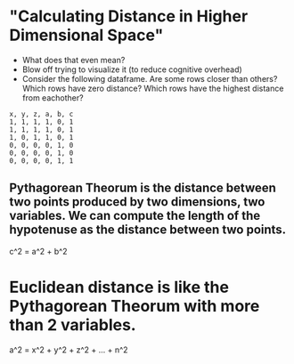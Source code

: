 # "Calculating Distance in Higher Dimensional Space"

- What does that even mean?
- Blow off trying to visualize it (to reduce cognitive overhead)
- Consider the following dataframe. Are some rows closer than others? Which rows have zero distance? Which rows have the highest distance from eachother?

```
x, y, z, a, b, c
1, 1, 1, 1, 0, 1
1, 1, 1, 1, 0, 1
1, 0, 1, 1, 0, 1
0, 0, 0, 0, 1, 0
0, 0, 0, 0, 1, 0
0, 0, 0, 0, 1, 1
```

## Pythagorean Theorum is the distance between two points produced by two dimensions, two variables. We can compute the length of the hypotenuse as the distance between two points.
c^2 = a^2 + b^2

# Euclidean distance is like the Pythagorean Theorum with more than 2 variables.
a^2 = x^2 + y^2 + z^2 + ... + n^2

